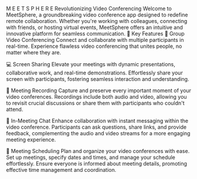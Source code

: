 M E E T S P H E R E
Revolutionizing Video Conferencing
Welcome to MeetSphere, a groundbreaking video conference app designed to redefine remote collaboration. Whether you're working with colleagues, connecting with friends, or hosting virtual events, MeetSphere offers an intuitive and innovative platform for seamless communication.
🚀 Key Features
👥 Group Video Conferencing
Connect and collaborate with multiple participants in real-time. Experience flawless video conferencing that unites people, no matter where they are.

💻 Screen Sharing
Elevate your meetings with dynamic presentations, collaborative work, and real-time demonstrations. Effortlessly share your screen with participants, fostering seamless interaction and understanding.

📼 Meeting Recording
Capture and preserve every important moment of your video conferences. Recordings include both audio and video, allowing you to revisit crucial discussions or share them with participants who couldn't attend.

💬 In-Meeting Chat
Enhance collaboration with instant messaging within the video conference. Participants can ask questions, share links, and provide feedback, complementing the audio and video streams for a more engaging meeting experience.

📅 Meeting Scheduling
Plan and organize your video conferences with ease. Set up meetings, specify dates and times, and manage your schedule effortlessly. Ensure everyone is informed about meeting details, promoting effective time management and coordination.



